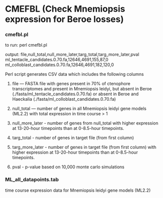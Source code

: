 # CMEFBL (Check Mnemiopsis expression for Beroe losses)

### cmefbl.pl

to run:  perl cmefbl.pl

output:
file,null_total,null_more_later,targ_total,targ_more_later,pval
ml_tentacle_candidates.0.70.fa,12646,4691,155,87,0
ml_colloblast_candidates.0.70.fa,12646,4691,182,120,0

Perl script generates CSV data which includes the following columns

1. file — FASTA file with genes present in 70% of ctenophore transcriptomes and present in Mnemiopsis leidyi, but absent in Beroe (./fasta/ml_tentacle_candidates.0.70.fa) or absent in Beroe and Haeckalia (./fasta/ml_colloblast_candidates.0.70.fa)

2. null_total — number of genes in all Mnemiopsis leidyi gene models (ML2.2) with total expression in time course > 1

3. null_more_later - number of genes from null_total  with higher expression at 13-20-hour timepoints than at 0-8.5-hour timepoints.

4. targ_total - number of genes in target file (from first column)

5. targ_more_later - number of genes in target file (from first column) with higher expression at 13-20-hour timepoints than at 0-8.5-hour timepoints.

6. pval - p-value based on 10,000 monte carlo simulations

### ML_all_datapoints.tab
time course expression data for Mnemiopsis leidyi gene models (ML2.2)

